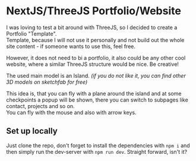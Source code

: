 # NextJS/ThreeJS Portfolio/Website

I was loving to test a bit around with ThreeJS, so I decided to create a Portfolio "Template".\
Template, because I will not use it personally and not build out the whole site content - if someone wants to use this, feel free.

However, it does not need to bi a portfolio, it also could be any other cool website, where a similar ThreeJS structure would be nice. Be creative!

The used main model is an Island. _(if you do not like it, you can find other 3D models on sketchfab for free)_

This idea is, that you can fly with a plane around the island and at some checkpoints a popup will be shown, there you can switch to subpages like contact, projects and so on.\
You can fly with the mouse and also with arrow keys.

## Set up locally
Just clone the repo, don't forget to install the dependencies with `npm i` and then simply run the dev-server with `npm run dev`. Straight forward, isn't it?
